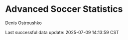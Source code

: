 # Advanced Soccer Statistics
Denis Ostroushko

<!-- gfm -->

Last successful data update: 2025-07-09 14:13:59 CST
